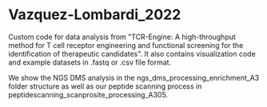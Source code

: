 # Vazquez-Lombardi_2022

Custom code for data analysis from "TCR-Engine: A high-throughput method for T cell receptor engineering and functional screening for the identification of therapeutic candidates". It also contains visualization code and example datasets in .fastq or .csv file format.

We show the NGS DMS analysis in the ngs_dms_processing_enrichment_A3 folder structure as well as our peptide scanning process in peptidescanning_scanprosite_processing_A305.
